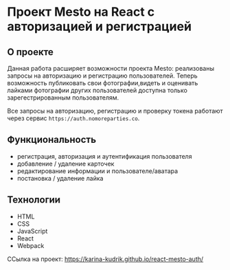 # Проект Mesto на React с авторизацией и регистрацией
## О проекте
Данная работа расширяет возможности проекта Mesto: реализованы запросы на авторизацию и регистрацию пользователей. Теперь возможность публиковать свои фотографии,видеть и оценивать лайками фотографии других пользователей доступна только зарегестрированным пользователям. 

Все запросы на авторизацию, регистрацию и проверку токена работают через сервис `https://auth.nomoreparties.co`.

## Функциональность
* регистрация, авторизация и аутентификация пользователя
* добавление / удаление карточек
* редактирование информации и пользователе/аватара
* постановка / удаление лайка

## Технологии
* HTML
* CSS
* JavaScript
* React
* Webpack

ССылка на проект: https://karina-kudrik.github.io/react-mesto-auth/
